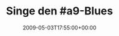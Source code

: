 ---
retweeted: false
source: <a href="http://twitter.com" rel="nofollow">Twitter Web Client</a>
entities:
  hashtags:
  - text: a9
    indices:
    - '10'
    - '13'
  symbols: []
  user_mentions: []
  urls: []
display_text_range:
- '0'
- '19'
favorite_count: '0'
id_str: '1688346461'
truncated: false
retweet_count: '0'
id: '1688346461'
created_at: Sun May 03 17:55:00 +0000 2009
favorited: false
full_text: 'Singe den #a9-Blues'
lang: en
tags:
- a9
- pesos:twitter
date: '2009-05-03T17:55:00+00:00'
src: https://twitter.com/bascht/status/1688346461
original_url: https://twitter.com/bascht/status/1688346461
type: twitter_tweet
text: 'Singe den #a9-Blues'
title: 'Singe den #a9-Blues'

---